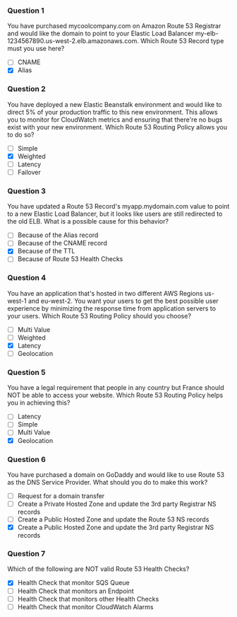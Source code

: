 ### Question 1

You have purchased mycoolcompany.com on Amazon Route 53 Registrar and would like the domain to point to your Elastic Load Balancer my-elb-1234567890.us-west-2.elb.amazonaws.com. Which Route 53 Record type must you use here?

- [ ] CNAME
- [x] Alias

### Question 2

You have deployed a new Elastic Beanstalk environment and would like to direct 5% of your production traffic to this new environment. This allows you to monitor for CloudWatch metrics and ensuring that there're no bugs exist with your new environment. Which Route 53 Routing Policy allows you to do so?

- [ ] Simple
- [x] Weighted
- [ ] Latency
- [ ] Failover

### Question 3

You have updated a Route 53 Record's myapp.mydomain.com value to point to a new Elastic Load Balancer, but it looks like users are still redirected to the old ELB. What is a possible cause for this behavior?

- [ ] Because of the Alias record
- [ ] Because of the CNAME record
- [x] Because of the TTL
- [ ] Because of Route 53 Health Checks

### Question 4

You have an application that's hosted in two different AWS Regions us-west-1 and eu-west-2. You want your users to get the best possible user experience by minimizing the response time from application servers to your users. Which Route 53 Routing Policy should you choose?

- [ ] Multi Value
- [ ] Weighted
- [x] Latency
- [ ] Geolocation

### Question 5

You have a legal requirement that people in any country but France should NOT be able to access your website. Which Route 53 Routing Policy helps you in achieving this?

- [ ] Latency
- [ ] Simple
- [ ] Multi Value
- [x] Geolocation

### Question 6

You have purchased a domain on GoDaddy and would like to use Route 53 as the DNS Service Provider. What should you do to make this work?

- [ ] Request for a domain transfer
- [ ] Create a Private Hosted Zone and update the 3rd party Registrar NS records
- [ ] Create a Public Hosted Zone and update the Route 53 NS records
- [x] Create a Public Hosted Zone and update the 3rd party Registrar NS records

### Question 7

Which of the following are NOT valid Route 53 Health Checks?

- [x] Health Check that monitor SQS Queue
- [ ] Health Check that monitors an Endpoint
- [ ] Health Check that monitors other Health Checks
- [ ] Health Check that monitor CloudWatch Alarms

